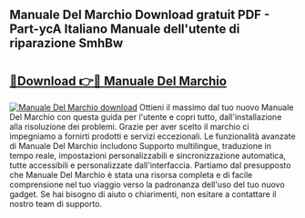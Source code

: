 ## Manuale Del Marchio Download gratuit PDF - Part-ycA Italiano Manuale dell'utente di riparazione SmhBw

# <h2><a href="http://dfaowds.blite.top/?on=Manuale+Del+Marchio">🔗Download 👉🔴 Manuale Del Marchio</a></h2>

[![Manuale Del Marchio download](https://i.imgur.com/lujVjoI.png)](http://dfaowds.blite.top/?on=Manuale+Del+Marchio)
Ottieni il massimo dal tuo nuovo Manuale Del Marchio con questa guida per l'utente e copri tutto, dall'installazione alla risoluzione dei problemi. Grazie per aver scelto il marchio ci impegniamo a fornirti prodotti e servizi eccezionali. Le funzionalità avanzate di Manuale Del Marchio includono Supporto multilingue, traduzione in tempo reale, impostazioni personalizzabili e sincronizzazione automatica, tutte accessibili e personalizzate dall'interfaccia. Partiamo dal presupposto che Manuale Del Marchio è stata una risorsa completa e di facile comprensione nel tuo viaggio verso la padronanza dell'uso del tuo nuovo gadget. Se hai bisogno di aiuto o chiarimenti, non esitare a contattare il nostro team di supporto.

